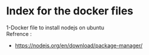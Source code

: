 # Index for the docker files

1-Docker file to install nodejs on ubuntu <br>
Refrence :
* https://nodejs.org/en/download/package-manager/
